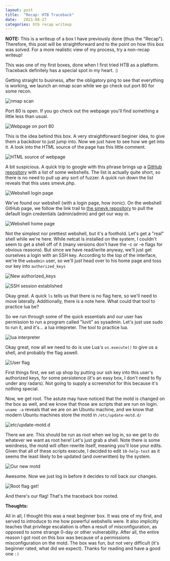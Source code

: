 ```yaml
---
layout: post
title:  "Recap: HTB Traceback"
date:   2021-08-27
categories: htb recap writeup
---
```


**NOTE:** This is a writeup of a box I have previously done (thus the "Recap"). Therefore, this post will be straightforward and to the point on how this box was solved. For a more realistic view of my process, try a non-recap writeup!



This was one of my first boxes, done when I first tried HTB as a platform. Traceback definitely has a special spot in my heart. :)

Getting straight to business, after the obligatory ping to see that everything is working, we launch an nmap scan while we go check out port 80 for some recon.

![nmap scan](/assets/Traceback/nmap.png)

Port 80 is open. If you go check out the webpage you'll find something a little less than usual.

![Webpage on port 80](/assets/Traceback/webpage.png)

This is the idea behind this box. A very straightforward beginer idea, to give them a backdoor to just jump into. Now we just have to see how we get into it. A look into the HTML source of the page has this little comment. 

![HTML source of webpage](/assets/Traceback/comment.png)

A bit suspicious. A quick trip to google with this phrase brings up a [GitHub repository](https://github.com/TheBinitGhimire/Web-Shells) with a list of some webshells. The list is actually quite short, so there is no need to pull up any sort of fuzzer. A quick run down the list reveals that this uses smevk.php.

![Webshell login page](/assets/Traceback/smevk_login.png)

We've found our webshell (with a login page, how ironic). On the webshell GitHub page, we follow the link trail to [the smevk repository](https://github.com/TheBinitGhimire/Web-Shells/blob/master/PHP/smevk.php) to pull the default login credentials (admin/admin) and get our way in.

![Webshell home page](/assets/Traceback/smevk_home.png)

Not the simplest nor prettiest webshell, but it's a foothold. Let's get a "real" shell while we're here. While netcat is installed on the system, I couldn't seem to get a shell off of it (many versions don't have the -c or -e flags for obvious reasons). But since we have read/write anyway, we'll just get ourselves a login with an SSH key. According to the top of the interface, we're the `webadmin` user, so we'll just head over to his home page and toss our key into `authorized_keys`

![New authorized_keys](/assets/Traceback/authorized_keys.png)

![SSH session established](/assets/Traceback/webadmin.png)

Okay great. A quick `ls` tells us that there is no flag here, so we'll need to move laterally. Additionally, there is a note here. What could that tool to practice lua be?

So we run through some of the quick essentials and our user has permission to run a program called "luvit" as sysadmin. Let's just use sudo to run it, and it's... a lua intepreter. The tool to practice lua.

![lua interpreter](/assets/Traceback/sudo_l.png)

Okay great, now all we need to do is use Lua's `os.execute()` to give us a shell, and probably the flag aswell.

![User flag](/assets/Traceback/userflag.png)

First things first, we set up shop by putting our ssh key into this user's authorized keys, for some persistence (it's an easy box, I don't need to fly under any radars). Not going to supply a screenshot for this because it's nothing special.

Now, we get root. The astute may have noticed that the motd is changed on the box as well, and we know that those are scripts that are run on login. `uname -a` reveals that we are on an Ubuntu machine, and we know that modern Ubuntu machines store the motd in `/etc/update-motd.d/`

![etc/update-motd.d](/assets/Traceback/updatemotd.png)

There we are. This should be run as root when we log in, so we get to do whatever we want as root here! Let's just grab a shell. Note there is some weirdness, the motd will often rewrite itself, meaning you'll lose your edits. Given that all of these scripts execute, I decided to edit `10-help-text` as it seems the least likely to be updated (and overwritten) by the system.

![Our new motd](/assets/Traceback/newmotd.png)

Awesome. Now we just log in before it decides to roll back our changes.

![Root flag get!](/assets/Traceback/rootflag.png)

And there's our flag! That's the traceback box rooted.

**Thoughts:**

All in all, I thought this was a neat beginner box. It was one of my first, and served to introduce to me how powerful webshells were. It also implicitly teaches that privilege escalation is often a result of misconfiguration, as opposed to some strange 0-day or other vulnerability. After all, the entire reason I got root on this box was because of a permissions misconfiguration on the motd. The box was fun, but not very difficult (it's beginner rated, what did we expect). Thanks for reading and have a good one `:)`
